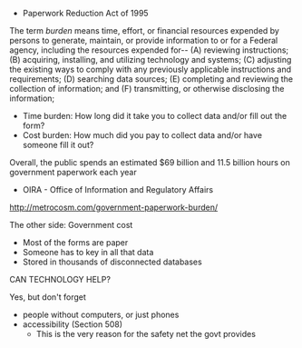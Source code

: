 

* Paperwork Reduction Act of 1995

The term *burden* means time, effort, or financial resources expended
by persons to generate, maintain, or provide information to or for a
Federal agency, including the resources expended for--
  (A) reviewing instructions;
  (B) acquiring, installing, and utilizing technology and systems;
  (C) adjusting the existing ways to comply with any previously applicable
      instructions and requirements;
  (D) searching data sources;
  (E) completing and reviewing the collection of information; and
  (F) transmitting, or otherwise disclosing the information;

* Time burden: How long did it take you to collect data and/or fill out the form?
* Cost burden: How much did you pay to collect data and/or have someone fill it out?

Overall, the public spends an estimated $69 billion and 11.5 billion hours
on government paperwork each year

* OIRA - Office of Information and Regulatory Affairs

http://metrocosm.com/government-paperwork-burden/

The other side: Government cost
* Most of the forms are paper
* Someone has to key in all that data
* Stored in thousands of disconnected databases

CAN TECHNOLOGY HELP?

Yes, but don't forget
* people without computers, or just phones
* accessibility (Section 508)
  - This is the very reason for the safety net the govt provides
  
